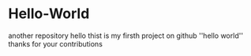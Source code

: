 # Hello-World
another repository
hello thist is my firsth project on github ''hello world''
thanks for your contributions
